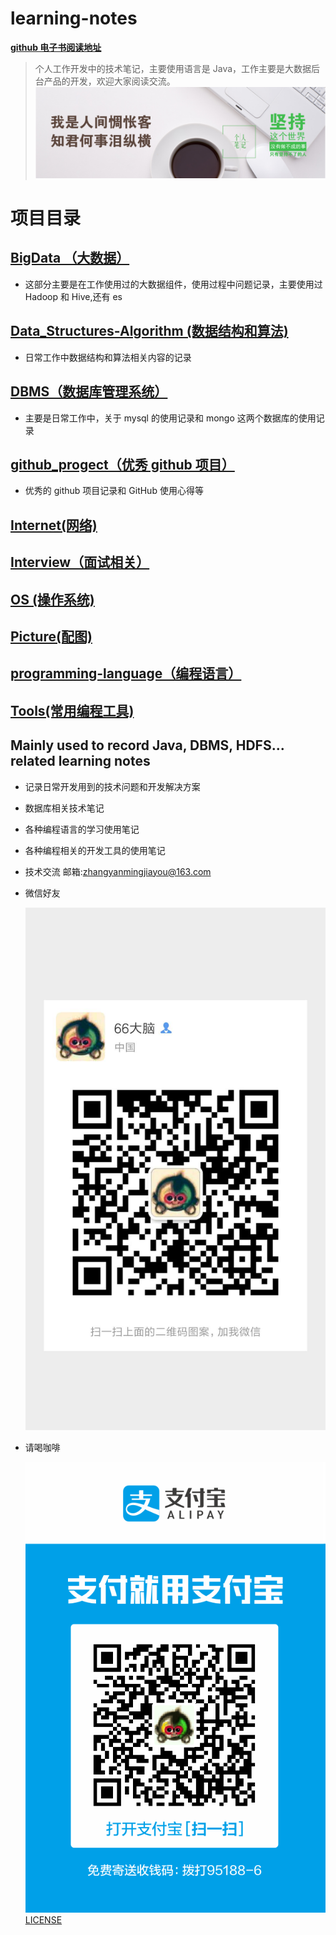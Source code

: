 # learning-notes

**[github 电子书阅读地址](https://zhangymperson.github.io/learning-notes/)**

> 个人工作开发中的技术笔记，主要使用语言是 Java，工作主要是大数据后台产品的开发，欢迎大家阅读交流。 ![我是人间惆怅客,知君何事泪纵横](./picture/background.png)

# 项目目录

## [BigData （大数据）](./big_data/README.md)

- 这部分主要是在工作使用过的大数据组件，使用过程中问题记录，主要使用过 Hadoop 和 Hive,还有 es

## [Data_Structures-Algorithm (数据结构和算法)](./data_structures_algorithm/README.md)

- 日常工作中数据结构和算法相关内容的记录

## [DBMS（数据库管理系统）](./database/README.md)

- 主要是日常工作中，关于 mysql 的使用记录和 mongo 这两个数据库的使用记录

## [github_progect（优秀 github 项目）](./github_progect/README.md)

- 优秀的 github 项目记录和 GitHub 使用心得等

## [Internet(网络)](./internet/README.md)

## [Interview（面试相关）](./interview/README.md)

## [OS (操作系统)](./os/README.md)

## [Picture(配图)](./picture/README.md)

## [programming-language（编程语言）](./programming_language/README.md)

## [Tools(常用编程工具)](./tools/README.md)

## Mainly used to record Java, DBMS, HDFS... related learning notes

- 记录日常开发用到的技术问题和开发解决方案

- 数据库相关技术笔记

- 各种编程语言的学习使用笔记

- 各种编程相关的开发工具的使用笔记

- 技术交流 邮箱:[zhangyanmingjiayou@163.com](mailto://zhangyanmingjiayou@163.com)

- 微信好友

  ![微信号-好友](./picture/wechat-info.png)

- 请喝咖啡

  ![支付宝-收款](./picture/alipay-info.png) [LICENSE](LICENSE)
